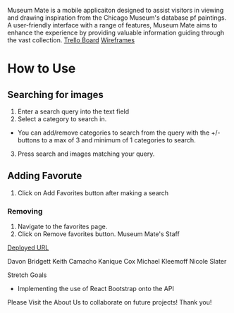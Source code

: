 Museum Mate is a mobile applicaiton designed to assist visitors in viewing and drawing inspiration from the Chicago Museum's database pf paintings. A user-friendly interface with a range of features, Museum Mate aims to enhance the experience by providing valuable information guiding through the vast collection. 
[Trello Board](https://trello.com/b/0jrKIkPH/final-project-mod-3)
[Wireframes](https://www.figma.com/file/gev57TlVimhNuM17QkrEZX/Mobile%2FDesktop-Design?type=design&node-id=0%3A1&mode=design&t=lcJUHOthFdIEyy83-1)

# How to Use

## Searching for images
1. Enter a search query into the text field
2. Select a category to search in.
-  You can add/remove categories to search from the query with the +/- buttons to a max of 3 and minimum of 1 categories to search.
3. Press search and images matching your query.

## Adding Favorute

1. Click on Add Favorites button after making a search

### Removing
1. Navigate to the favorites page.
2.  Click on Remove favorites button.
Museum Mate's Staff

[Deployed URL](https://strong-scone-f8ce93.netlify.app/)

Davon Bridgett 
Keith Camacho
Kanique Cox 
Michael Kleemoff 
Nicole Slater 

Stretch Goals
- Implementing the use of React Bootstrap onto the API

Please Visit the About Us to collaborate on future projects!
Thank you!



